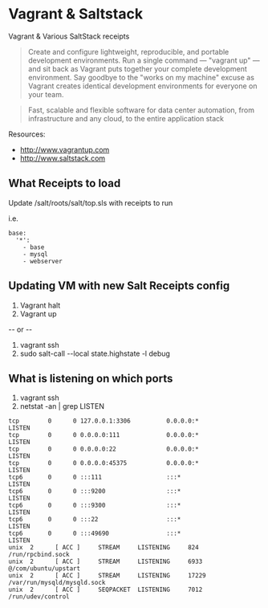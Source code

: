# Vagrant & Saltstack

Vagrant & Various SaltStack receipts

> Create and configure lightweight, reproducible, and portable development environments.
> Run a single command — "vagrant up" — and sit back as Vagrant puts together your complete development environment. Say goodbye to the "works on my machine" excuse as Vagrant creates identical development environments for everyone on your team.

> Fast, scalable and flexible software for data center automation, from infrastructure and any cloud, to the entire application stack

Resources:
- http://www.vagrantup.com
- http://www.saltstack.com


## What Receipts to load

Update /salt/roots/salt/top.sls with receipts to run

i.e.

```
base:
  '*':
    - base
    - mysql
    - webserver
```

## Updating VM with new Salt Receipts config

1. Vagrant halt
2. Vagrant up

-- or --

1. vagrant ssh
2. sudo salt-call --local state.highstate -l debug


## What is listening on which ports

1. vagrant ssh
2. netstat -an | grep LISTEN


```
tcp        0      0 127.0.0.1:3306          0.0.0.0:*               LISTEN
tcp        0      0 0.0.0.0:111             0.0.0.0:*               LISTEN
tcp        0      0 0.0.0.0:22              0.0.0.0:*               LISTEN
tcp        0      0 0.0.0.0:45375           0.0.0.0:*               LISTEN
tcp6       0      0 :::111                  :::*                    LISTEN
tcp6       0      0 :::9200                 :::*                    LISTEN
tcp6       0      0 :::9300                 :::*                    LISTEN
tcp6       0      0 :::22                   :::*                    LISTEN
tcp6       0      0 :::49690                :::*                    LISTEN
unix  2      [ ACC ]     STREAM     LISTENING     824      /run/rpcbind.sock
unix  2      [ ACC ]     STREAM     LISTENING     6933     @/com/ubuntu/upstart
unix  2      [ ACC ]     STREAM     LISTENING     17229    /var/run/mysqld/mysqld.sock
unix  2      [ ACC ]     SEQPACKET  LISTENING     7012     /run/udev/control

```




